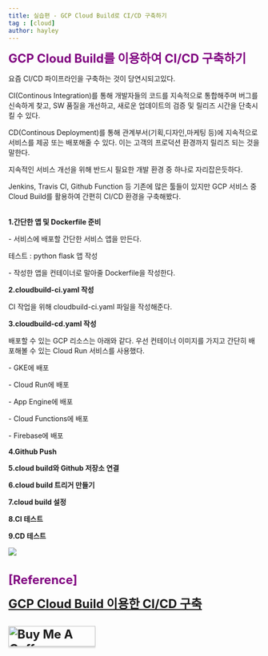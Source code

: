 ```yaml
---
title: 실습편 - GCP Cloud Build로 CI/CD 구축하기
tag : [cloud]
author: hayley
---
```


<font size="5" color="purple"><b>GCP Cloud Build를 이용하여 CI/CD 구축하기</b></font>
<p>요즘 CI/CD 파이프라인을 구축하는 것이 당연시되고있다.  
<p>CI(Continous Integration)를 통해 개발자들의 코드를 지속적으로 통합해주며 버그를 신속하게 찾고, SW 품질을 개선하고, 새로운 업데이트의 검증 및 릴리즈 시간을 단축시킬 수 있다.
<p>CD(Continous Deployment)를 통해 관계부서(기획,디자인,마케팅 등)에 지속적으로 서비스를 제공 또는 배포해줄 수 있다. 이는 고객의 프로덕션 환경까지 릴리즈 되는 것을 말한다. 
<p>지속적인 서비스 개선을 위해 반드시 필요한 개발 환경 중 하나로 자리잡은듯하다.
<p>Jenkins, Travis CI, Github Function 등 기존에 많은 툴들이 있지만 GCP 서비스 중 Cloud Build를 활용하여 간편히 CI/CD 환경을 구축해봤다.
<br>
<br>  
<p><b>1.간단한 앱 및 Dockerfile 준비</b>  
<p>- 서비스에 배포할 간단한 서비스 앱을 만든다. 
<p>테스트 : python flask 앱 작성
<br>
<p>- 작성한 앱을 컨테이너로 말아줄 Dockerfile을 작성한다.  
<br>  
<p><b>2.cloudbuild-ci.yaml 작성 </b>  
<p>CI 작업을 위해 cloudbuild-ci.yaml 파일을 작성해준다.
<br>
<p><b>3.cloudbuild-cd.yaml 작성 </b>  
<p>배포할 수 있는 GCP 리소스는 아래와 같다. 우선 컨테이너 이미지를 가지고 간단히 배포해볼 수 있는 Cloud Run 서비스를 사용했다.  
<p>- GKE에 배포
<p>- Cloud Run에 배포
<p>- App Engine에 배포
<p>- Cloud Functions에 배포
<p>- Firebase에 배포  
<br>
<p><b>4.Github Push </b> 
<br>
<p><b>5.cloud build와 Github 저장소 연결 </b>  
<br>
<p><b>6.cloud build 트리거 만들기 </b>   
<br>
<p><b>7.cloud build 설정 </b>   
<br>
<p><b>8.CI 테스트 </b>  
<br>
<p><b>9.CD 테스트 </b>    
<p><img src="https://github.com/hayleyshim/hayleyshim.github.io/blob/master/assets/images/projects/cicd.png?raw=true">    
<br>
<br>
<br> <font size="5" color="purple"><b>[Reference]
<p><a href="https://dailyheumsi.tistory.com/234">GCP Cloud Build 이용한 CI/CD 구축</a>  
<br>
<br>  
<a href="https://www.buymeacoffee.com/yhshim17" target="_blank"><img src="https://www.buymeacoffee.com/assets/img/custom_images/orange_img.png" alt="Buy Me A Coffee" style="height: 41px !important;width: 174px !important;box-shadow: 0px 3px 2px 0px rgba(190, 190, 190, 0.5) !important;-webkit-box-shadow: 0px 3px 2px 0px rgba(190, 190, 190, 0.5) !important;" ></a>


